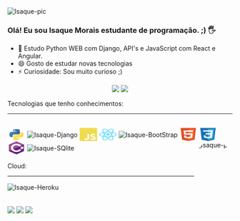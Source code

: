 <div> 
   <img align="center" height="370" width="900" alt="Isaque-pic" src="https://i.stack.imgur.com/gmMTp.gif">
   </div>


### Olá! Eu sou Isaque Morais estudante de programação. ;) 🖐️

- 🌱 Estudo Python WEB com Django, API's e JavaScript com React e Angular.
- 😄 Gosto de estudar novas tecnologias
- ⚡ Curiosidade: Sou muito curioso ;)

<div align="center">
   <img height="180em"   align="center" src="https://github-readme-stats.vercel.app/api?username=Isaque-morais&show_icons=true&theme=react&include_all_commits=true&count_private=true"/>
   <img height="180em"  align="center" src="https://github-readme-stats.vercel.app/api/top-langs/?username=Isaque-Morais&layout=compact&langs_count=7&theme=react" />
  </div>
  
<div style="display: inline_block"><br>
 Tecnologias que tenho conhecimentos:
 <hr>
 <br>
  <img align="center" alt="Isaque-Python" height="30" width="40" src="https://raw.githubusercontent.com/devicons/devicon/master/icons/python/python-original.svg">
  <img align="center" alt="Isaque-Django" height="30" width="80" src="https://img.shields.io/badge/Django-092E20?style=for-the-badge&logo=django&logoColor=whit">
  <img align="center" alt="Isaque-Js" height="30" width="40" src="https://raw.githubusercontent.com/devicons/devicon/master/icons/javascript/javascript-plain.svg">
  <img align="center" alt="Isaque-React" height="30" width="40" src="https://raw.githubusercontent.com/devicons/devicon/master/icons/react/react-original.svg">
  <img align="center" alt="Isaque-BootStrap" height="30" width="80" src="https://img.shields.io/badge/Bootstrap-563D7C?style=for-the-badge&logo=bootstrap&logoColor=white">
  <img align="center" alt="Isaque-HTML" height="30" width="40" src="https://raw.githubusercontent.com/devicons/devicon/master/icons/html5/html5-original.svg">
  <img align="center" alt="Isaque-CSS" height="30" width="40" src="https://raw.githubusercontent.com/devicons/devicon/master/icons/css3/css3-original.svg">
  <img align="center" alt="Isaque-Csharp" height="30" width="40" src="https://raw.githubusercontent.com/devicons/devicon/master/icons/csharp/csharp-original.svg">
  <img align="center" alt="Isaque-SQlite" height="30" width="80" src="https://img.shields.io/badge/SQLite-07405E?style=for-the-badge&logo=sqlite&logoColor=white">
  <img align="right" alt="Isaque-pic" height="150" style="border-radius:50px;" 
  src="https://engenharia360.com/wp-content/uploads/2019/04/python-engenharia360-3-1024x512.png">
</div>

<br>

<div>
 Cloud:
 <hr>
  <img align= "center" alt="Isaque-Heroku" height="30" width="80" src="https://img.shields.io/badge/Heroku-430098?style=for-the-badge&logo=heroku&logoColor=white">
</div>

  <br>
  <br>
  
<div>	
 <a href="https://discord.gg/channels/@me" target="_blank"><img src="https://img.shields.io/badge/Discord-7289DA?style=for-the-badge&logo=discord&logoColor=white" target="_blank"></a></a> 
  <a href = "mailto:isaquemorais5@gmail.com"><img src="https://img.shields.io/badge/-Gmail-%23333?style=for-the-badge&logo=gmail&logoColor=white" target="_blank"></a>
  <a href="https://www.linkedin.com/in/isaque-morais-a46589203/?originalSubdomain=br" target="_blank"><img src="https://img.shields.io/badge/-LinkedIn-%230077B5?style=for-the-badge&logo=linkedin&logoColor=white" target="_blank"></a> 
 

 </div>
